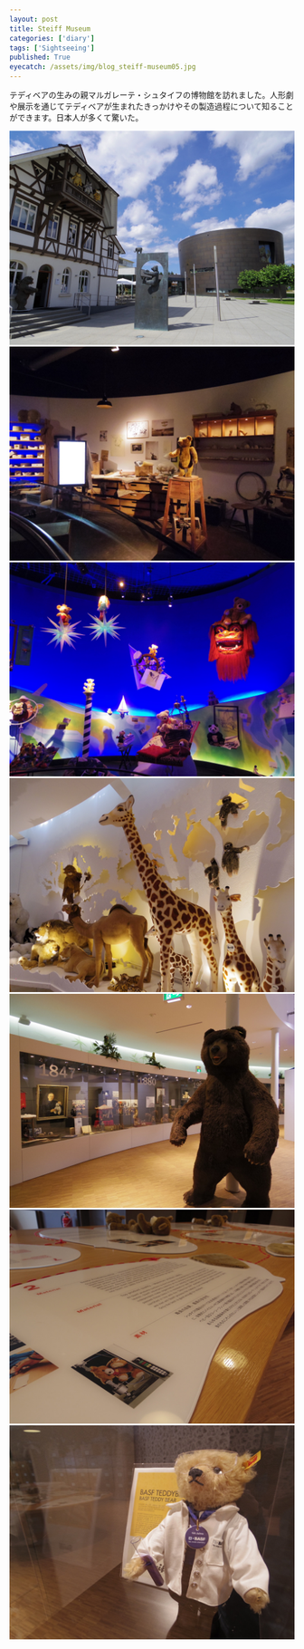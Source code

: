 ```yaml
---
layout: post
title: Steiff Museum
categories: ['diary']
tags: ['Sightseeing']
published: True
eyecatch: /assets/img/blog_steiff-museum05.jpg
---
```


テディベアの生みの親マルガレーテ・シュタイフの博物館を訪れました。人形劇や展示を通じてテディベアが生まれたきっかけやその製造過程について知ることができます。日本人が多くて驚いた。

<img src="/assets/img/blog_steiff-museum01.jpg" class="image-on-frame image-fade">

<img src="/assets/img/blog_steiff-museum02.jpg" class="image-on-frame image-fade">

<img src="/assets/img/blog_steiff-museum03.jpg" class="image-on-frame image-fade">

<img src="/assets/img/blog_steiff-museum04.jpg" class="image-on-frame image-fade">

<img src="/assets/img/blog_steiff-museum05.jpg" class="image-on-frame image-fade">

<img src="/assets/img/blog_steiff-museum06.jpg" class="image-on-frame image-fade">

<img src="/assets/img/blog_steiff-museum07.jpg" class="image-on-frame image-fade">